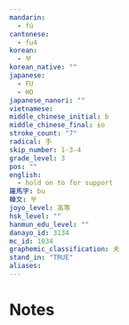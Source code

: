 ```yaml
---
mandarin:
  - fú
cantonese:
  - fu4
korean:
  - 부
korean_native: ""
japanese:
  - FU
  - HO
japanese_nanori: ""
vietnamese:
middle_chinese_initial: b
middle_chinese_final: ɨo
stroke_count: "7"
radical: 手
skip_number: 1-3-4
grade_level: 3
pos: ""
english:
  - hold on to for support
羅馬字: bu
韓文: 부
joyo_level: 高等
hsk_level: ""
hanmun_edu_level: ""
danayo_id: 3134
mc_id: 1034
graphemic_classification: 夫
stand_in: "TRUE"
aliases:
---
```


# Notes
